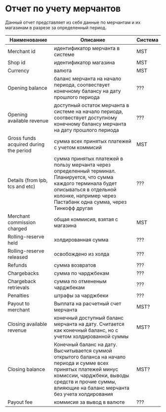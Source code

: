# Отчет по учету мерчантов

 Данный отчет представляет из себя данные по мерчантам и их магазинам в разрезе за определенный период.

Наименование  | Описание | Система |
--- | --- | --- |
Merchant id | идентификатор мерчанта в системе | MST |
Shop id | идентификатор магазина | MST |
Currency | валюта | MST |
Opening balance | баланс мерчанта на начало периода, соотвествует конечному балансу на дату прошлого периода | ??? |
Opening available revenue | доступный остаток мерчанта в системе на начало периода, соотвествует доступному конечному балансу мерчанта на дату прошлого периода | ??? |
Gross funds acquired during the period | сумма всех принятых платежей с учетом коммисий | MST |
Details (from lpb, tcs and etc) | сумма принятых платежей в пользу мерчанта через определенный терминал. Планируется, что сумма каждого терминала будет описываться в отдельной колонке, например через Пастабанк одна сумма, через Тинкофф другая | ??? |
Merchant commission charged | общая коммисия, взятая с магазина | MST |
Rolling-reserve held | холдированная сумма | ??? |
Rolling-reserve released | освобождено из холда | ??? |
Refunds | сумма возвратов | ??? |
Chargebacks | сумма по чарджбекам | ??? |
Chargeback retrievals | сумма по отмененым чарджбекам | ??? |
Penalties | штрафы за чарджбеки | ??? |
Payout to merchant | Выплата на расчетный счет мерчанта | MST? |
Closing available revenue | конечный доступный баланс мерчанта на дату. Считается как конечный баланс, но с учетом холдированной суммы | MST? |
Closing balance | Конечный баланс на дату. Высчитывается суммой открытого баланса на начало периода и сумме всех принятых платежей минус комиссии, чарджбеки, выводы средств и прочие суммы, влияющие на баланс мерчанта без учета холдирования | MST? |
Payout fee | коммисия за вывод в валюте | ??? |





